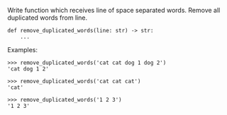 Write function which receives line of space separated words.
Remove all duplicated words from line.
```
def remove_duplicated_words(line: str) -> str:
    ...
```

Examples:
```
>>> remove_duplicated_words('cat cat dog 1 dog 2')
'cat dog 1 2'

>>> remove_duplicated_words('cat cat cat')
'cat'

>>> remove_duplicated_words('1 2 3')
'1 2 3'
```
